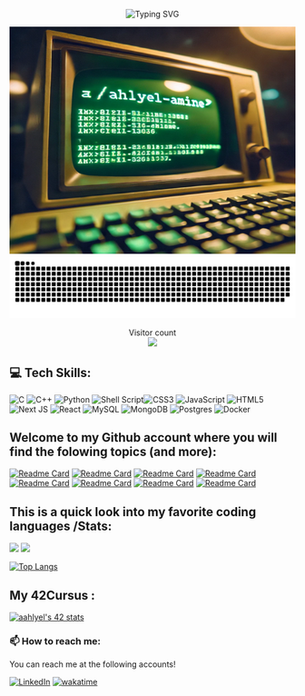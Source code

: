 <div>
<p align=center>
  <img src="https://readme-typing-svg.herokuapp.com?font=Fira+Code&pause=1000&color=86A72E&background=5E5E5E00&center=true&vCenter=true&width=300&lines=%3C%2Fahlyel-amine%3E;Welcome+to+my+profile!" alt="Typing SVG" /><br>
</p>

</div>
<div align="center">
  <img  src="./ahlyel-amine.webp" width="600px" height="400px" >
</div>


<picture>
  <source media="(prefers-color-scheme: dark)" srcset="https://raw.githubusercontent.com/ahlyel-amine/ahlyel-amine/output/github-contribution-grid-snake-dark.svg">
  <img alt="github contribution grid snake animation" src="https://raw.githubusercontent.com/ahlyel-amine/ahlyel-amine/output/github-contribution-grid-snake.svg">
</picture>

<p align="center"> 
  Visitor count<br>
  <img src="https://profile-counter.glitch.me/ahlyel-amine/count.svg" />
</p>

## 💻 Tech Skills:
![C](https://img.shields.io/badge/c-%2300599C.svg?style=for-the-badge&logo=c&logoColor=white) ![C++](https://img.shields.io/badge/c++-%2300599C.svg?style=for-the-badge&logo=c%2B%2B&logoColor=white) ![Python](https://img.shields.io/badge/python-3670A0?style=for-the-badge&logo=python&logoColor=ffdd54) ![Shell Script](https://img.shields.io/badge/shell_script-%23121011.svg?style=for-the-badge&logo=gnu-bash&logoColor=white)![CSS3](https://img.shields.io/badge/css3-%231572B6.svg?style=for-the-badge&logo=css3&logoColor=white) ![JavaScript](https://img.shields.io/badge/javascript-%23323330.svg?style=for-the-badge&logo=javascript&logoColor=%23F7DF1E) ![HTML5](https://img.shields.io/badge/html5-%23E34F26.svg?style=for-the-badge&logo=html5&logoColor=white) ![Next JS](https://img.shields.io/badge/Next-black?style=for-the-badge&logo=next.js&logoColor=white) ![React](https://img.shields.io/badge/react-%2320232a.svg?style=for-the-badge&logo=react&logoColor=%2361DAFB) ![MySQL](https://img.shields.io/badge/mysql-%2300000f.svg?style=for-the-badge&logo=mysql&logoColor=white) ![MongoDB](https://img.shields.io/badge/MongoDB-%234ea94b.svg?style=for-the-badge&logo=mongodb&logoColor=white) ![Postgres](https://img.shields.io/badge/postgres-%23316192.svg?style=for-the-badge&logo=postgresql&logoColor=white) ![Docker](https://img.shields.io/badge/docker-%230db7ed.svg?style=for-the-badge&logo=docker&logoColor=white)


##
<h2> Welcome to my Github account where you will find the folowing topics (and more):</h2>
 
[![Readme Card](https://github-readme-stats.vercel.app/api/pin/?username=ahlyel-amine&repo=mini_shell&theme=gruvbox)](https://github.com/ahlyel-amine/mini_shell) [![Readme Card](https://github-readme-stats.vercel.app/api/pin/?username=ahlyel-amine&repo=minirt&theme=gruvbox)](https://github.com/ahlyel-amine/minirt) [![Readme Card](https://github-readme-stats.vercel.app/api/pin/?username=ahlyel-amine&repo=Philosophers&theme=gruvbox)](https://github.com/ahlyel-amine/Philosophers)  [![Readme Card](https://github-readme-stats.vercel.app/api/pin/?username=ahlyel-amine&repo=-LSSE-Linux-System-Security-Enhancer&theme=gruvbox)](https://github.com/ahlyel-amine/-LSSE-Linux-System-Security-Enhancer)  [![Readme Card](https://github-readme-stats.vercel.app/api/pin/?username=ahlyel-amine&repo=ft_IRC&theme=gruvbox)](https://github.com/ahlyel-amine/ft_IRC)
 [![Readme Card](https://github-readme-stats.vercel.app/api/pin/?username=ahlyel-amine&repo=python-for-data-science-pool&theme=gruvbox)](https://github.com/ahlyel-amine/python-for-data-science-pool) [![Readme Card](https://github-readme-stats.vercel.app/api/pin/?username=ahlyel-amine&repo=Push_swap&theme=gruvbox)](https://github.com/ahlyel-amine/Push_swap) [![Readme Card](https://github-readme-stats.vercel.app/api/pin/?username=ahlyel-amine&repo=netPractice&theme=gruvbox)](https://github.com/ahlyel-amine/netPractice)   

 <h2>This is a quick look into my favorite coding languages /Stats:</h2>
 <p align="left">
  <img width="43%" src="https://awesome-github-stats.azurewebsites.net/user-stats/ahlyel-amine?cardType=github&theme=gruvbox" />
  <img width="48%" src="https://github-readme-streak-stats.herokuapp.com/?user=ahlyel-amine&theme=gruvbox" />
</p>


[![Top Langs](https://github-readme-stats.vercel.app/api/top-langs/?username=ahlyel-amine&hide=Jupyter%20Notebook&layout=compact&theme=gruvbox)](https://github.com/rahulbordoloi/github-readme-stats)
  <br>
   <h2>  My 42Cursus : </h2>
  
[![aahlyel's 42 stats](https://badge.mediaplus.ma/kettlebells/aahlyel)](https://github.com/oakoudad/badge42)
 <h3>📫 How to reach me:</h3>
<p>You can reach me at the following accounts!</p>

[![LinkedIn](https://img.shields.io/badge/LinkedIn-Amine%20Ahlyel-blue?style=flat&logo=linkedin)](https://www.linkedin.com/in/amine-ahlyel-b21a86198/)
[![wakatime](https://wakatime.com/badge/user/018dad55-12ef-4d7e-9280-7d4d54ff969e.svg)](https://wakatime.com/@018dad55-12ef-4d7e-9280-7d4d54ff969e)

